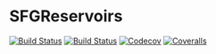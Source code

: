 # SFGReservoirs

[![Build Status](https://travis-ci.com/MLackner/SFGReservoirs.jl.svg?branch=master)](https://travis-ci.com/MLackner/SFGReservoirs.jl)
[![Build Status](https://ci.appveyor.com/api/projects/status/github/MLackner/SFGReservoirs.jl?svg=true)](https://ci.appveyor.com/project/MLackner/SFGReservoirs-jl)
[![Codecov](https://codecov.io/gh/MLackner/SFGReservoirs.jl/branch/master/graph/badge.svg)](https://codecov.io/gh/MLackner/SFGReservoirs.jl)
[![Coveralls](https://coveralls.io/repos/github/MLackner/SFGReservoirs.jl/badge.svg?branch=master)](https://coveralls.io/github/MLackner/SFGReservoirs.jl?branch=master)
